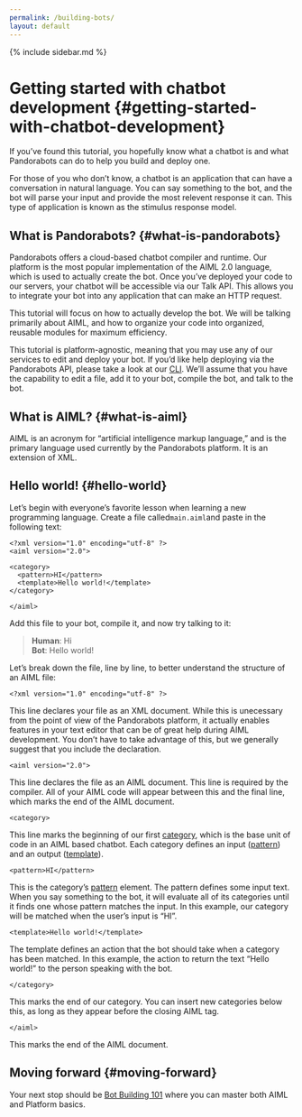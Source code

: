 ```yaml
---
permalink: /building-bots/
layout: default
---
```


{% include sidebar.md %}
<div markdown="1" class="pb-docs__content">

# Getting started with chatbot development {#getting-started-with-chatbot-development}

If you’ve found this tutorial, you hopefully know what a chatbot is and what Pandorabots can do to help you build and deploy one.

For those of you who don’t know, a chatbot is an application that can have a conversation in natural language. You can say something to the bot, and the bot will parse your input and provide the most relevent response it can. This type of application is known as the stimulus response model.

## What is Pandorabots? {#what-is-pandorabots}

Pandorabots offers a cloud-based chatbot compiler and runtime. Our platform is the most popular implementation of the AIML 2.0 language, which is used to actually create the bot. Once you’ve deployed your code to our servers, your chatbot will be accessible via our Talk API. This allows you to integrate your bot into any application that can make an HTTP request.

This tutorial will focus on how to actually develop the bot. We will be talking primarily about AIML, and how to organize your code into organized, reusable modules for maximum efficiency.

This tutorial is platform-agnostic, meaning that you may use any of our services to edit and deploy your bot. If you’d like help deploying via the Pandorabots API, please take a look at our [CLI](https://github.com/pandorabots/pb-cli). We’ll assume that you have the capability to edit a file, add it to your bot, compile the bot, and talk to the bot.

## What is AIML? {#what-is-aiml}

AIML is an acronym for “artificial intelligence markup language,” and is the primary language used currently by the Pandorabots platform. It is an extension of XML.

## Hello world! {#hello-world}

Let’s begin with everyone’s favorite lesson when learning a new programming language. Create a file called`main.aiml`and paste in the following text:

```
<?xml version="1.0" encoding="utf-8" ?>
<aiml version="2.0">

<category>
  <pattern>HI</pattern>
  <template>Hello world!</template>
</category>

</aiml>
```

Add this file to your bot, compile it, and now try talking to it:

> **Human**: Hi  
> **Bot**: Hello world!

Let’s break down the file, line by line, to better understand the structure of an AIML file:

```
<?xml version="1.0" encoding="utf-8" ?>
```

This line declares your file as an XML document. While this is unecessary from the point of view of the Pandorabots platform, it actually enables features in your text editor that can be of great help during AIML development. You don’t have to take advantage of this, but we generally suggest that you include the declaration.

```
<aiml version="2.0">
```

This line declares the file as an AIML document. This line is required by the compiler. All of your AIML code will appear between this and the final line, which marks the end of the AIML document.

```
<category>
```

This line marks the beginning of our first [category](http://docs.pandorabots.com/aiml/category), which is the base unit of code in an AIML based chatbot. Each category defines an input \([pattern](http://docs.pandorabots.com/aiml/pattern)\) and an output \([template](http://docs.pandorabots.com/aiml/template)\).

```
<pattern>HI</pattern>
```

This is the category’s [pattern](http://docs.pandorabots.com/aiml/pattern) element. The pattern defines some input text. When you say something to the bot, it will evaluate all of its categories until it finds one whose pattern matches the input. In this example, our category will be matched when the user’s input is “HI”.

```
<template>Hello world!</template>
```

The template defines an action that the bot should take when a category has been matched. In this example, the action to return the text “Hello world!” to the person speaking with the bot.

```
</category>
```

This marks the end of our category. You can insert new categories below this, as long as they appear before the closing AIML tag.

```
</aiml>
```

This marks the end of the AIML document.

## Moving forward {#moving-forward}

Your next stop should be [Bot Building 101](/building-bots/tutorial-building-bots-on-the-pandorabots-platform.md) where you can master both AIML and Platform basics.

</div>
